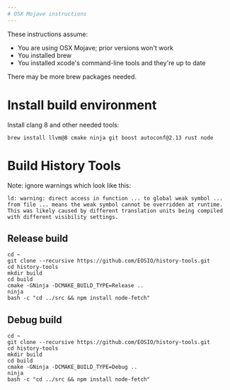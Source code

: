 ```yaml
---
# OSX Mojave instructions
---
```


These instructions assume:
* You are using OSX Mojave; prior versions won't work
* You installed brew
* You installed xcode's command-line tools and they're up to date

There may be more brew packages needed.

# Install build environment

Install clang 8 and other needed tools:
```
brew install llvm@8 cmake ninja git boost autoconf@2.13 rust node
```

# Build History Tools

Note: ignore warnings which look like this:

```
ld: warning: direct access in function ... to global weak symbol ... from file ... means the weak symbol cannot be overridden at runtime. This was likely caused by different translation units being compiled with different visibility settings.
```

## Release build

```
cd ~
git clone --recursive https://github.com/EOSIO/history-tools.git
cd history-tools
mkdir build
cd build
cmake -GNinja -DCMAKE_BUILD_TYPE=Release ..
ninja
bash -c "cd ../src && npm install node-fetch"
```

## Debug build

```
cd ~
git clone --recursive https://github.com/EOSIO/history-tools.git
cd history-tools
mkdir build
cd build
cmake -GNinja -DCMAKE_BUILD_TYPE=Debug ..
ninja
bash -c "cd ../src && npm install node-fetch"
```

